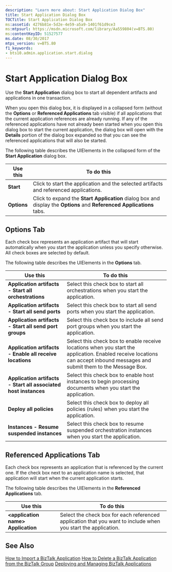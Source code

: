 ```yaml
---
description: "Learn more about: Start Application Dialog Box"
title: Start Application Dialog Box
TOCTitle: Start Application Dialog Box
ms:assetid: 4276b81e-5d2e-4e59-a5a9-1401f61d9ce3
ms:mtpsurl: https://msdn.microsoft.com/library/Aa559804(v=BTS.80)
ms:contentKeyID: 51527577
ms.date: 08/30/2017
mtps_version: v=BTS.80
f1_keywords:
- bts10.admin.application.start.dialog
---
```


# Start Application Dialog Box

Use the **Start Application** dialog box to start all dependent artifacts and applications in one transaction.

When you open this dialog box, it is displayed in a collapsed form (without the **Options** or **Referenced Applications** tab visible) if all applications that the current application references are already running. If any of the referenced applications have not already been started when you open this dialog box to start the current application, the dialog box will open with the **Details** portion of the dialog box expanded so that you can see the referenced applications that will also be started.

The following table describes the UIElements in the collapsed form of the **Start Application** dialog box.

<table>
<thead>
<tr class="header">
<th>Use this</th>
<th>To do this</th>
</tr>
</thead>
<tbody>
<tr class="odd">
<td><strong>Start</strong></td>
<td>Click to start the application and the selected artifacts and referenced applications.</td>
</tr>
<tr class="even">
<td><strong>Options</strong></td>
<td>Click to expand the <strong>Start Application</strong> dialog box and display the <strong>Options</strong> and <strong>Referenced Applications</strong> tabs.</td>
</tr>
</tbody>
</table>

## Options Tab

Each check box represents an application artifact that will start automatically when you start the application unless you specify otherwise. All check boxes are selected by default.

The following table describes the UIElements in the **Options** tab.

<table>
<thead>
<tr class="header">
<th>Use this</th>
<th>To do this</th>
</tr>
</thead>
<tbody>
<tr class="odd">
<td><strong>Application artifacts - Start all orchestrations</strong></td>
<td>Select this check box to start all orchestrations when you start the application.</td>
</tr>
<tr class="even">
<td><strong>Application artifacts - Start all send ports</strong></td>
<td>Select this check box to start all send ports when you start the application.</td>
</tr>
<tr class="odd">
<td><strong>Application artifacts - Start all send port groups</strong></td>
<td>Select this check box to include all send port groups when you start the application.</td>
</tr>
<tr class="even">
<td><strong>Application artifacts - Enable all receive locations</strong></td>
<td>Select this check box to enable receive locations when you start the application. Enabled receive locations can accept inbound messages and submit them to the Message Box.</td>
</tr>
<tr class="odd">
<td><strong>Application artifacts - Start all associated host instances</strong></td>
<td>Select this check box to enable host instances to begin processing documents when you start the application.</td>
</tr>
<tr class="even">
<td><strong>Deploy all policies</strong></td>
<td>Select this check box to deploy all policies (rules) when you start the application.</td>
</tr>
<tr class="odd">
<td><strong>Instances - Resume suspended instances</strong></td>
<td>Select this check box to resume suspended orchestration instances when you start the application.</td>
</tr>
</tbody>
</table>


## Referenced Applications Tab

Each check box represents an application that is referenced by the current one. If the check box next to an application name is selected, that application will start when the current application starts.

The following table describes the UIElements in the **Referenced Applications** tab.

<table>
<thead>
<tr class="header">
<th>Use this</th>
<th>To do this</th>
</tr>
</thead>
<tbody>
<tr class="odd">
<td><strong>&lt;application name&gt; Application</strong></td>
<td>Select the check box for each referenced application that you want to include when you start the application.</td>
</tr>
</tbody>
</table>

## See Also

[How to Import a BizTalk Application](https://msdn.microsoft.com/library/aa560132\(v=bts.80\))  
[How to Delete a BizTalk Application from the BizTalk Group](https://msdn.microsoft.com/library/aa577446\(v=bts.80\))  
[Deploying and Managing BizTalk Applications](https://msdn.microsoft.com/library/aa578693\(v=bts.80\))
